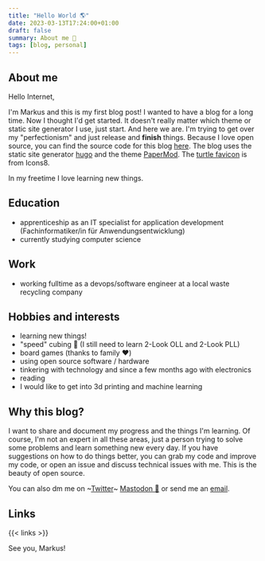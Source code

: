 ```yaml
---
title: "Hello World 🌎"
date: 2023-03-13T17:24:00+01:00
draft: false
summary: About me 🐢
tags: [blog, personal]
---
```


## About me

Hello Internet,

I'm Markus and this is my first blog post! I wanted to have a blog for a long time. Now I thought I'd get started. It doesn't really matter which theme or static site generator I use, just start. And here we are. I'm trying to get over my "perfectionism" and just release and **__finish__** things. Because I love open source, you can find the source code for this blog [here](https://github.com/markusdick/blog). The blog uses the static site generator [hugo](https://github.com/gohugoio/hugo) and the theme [PaperMod](https://github.com/adityatelange/hugo-PaperMod). The [turtle favicon](https://icons8.com/icon/klZZJQYqaSjN/turtle) is from Icons8.

In my freetime I love learning new things.

## Education
- apprenticeship as an IT specialist for application development (Fachinformatiker/in für Anwendungsentwicklung)
- currently studying computer science

## Work
- working fulltime as a devops/software engineer at a local waste recycling company

## Hobbies and interests
- learning new things!
- "speed" cubing 🐢 (I still need to learn 2-Look OLL and 2-Look PLL)
- board games (thanks to family ❤️)
- using open source software / hardware
- tinkering with technology and since a few months ago with electronics
- reading
- I would like to get into 3d printing and machine learning

## Why this blog?
I want to share and document my progress and the things I'm learning. Of course, I'm not an expert in all these areas, just a person trying to solve some problems and learn something new every day. If you have suggestions on how to do things better, you can grab my code and improve my code, or open an issue and discuss technical issues with me. This is the beauty of open source.

You can also dm me on ~[Twitter](https://twitter.com/balkonbewohner)~ [Mastodon 🐘](https://mastodon.social/@balkonbewohner) or send me an [email](mailto:blog@markusdick.de).

## Links
{{< links >}}

See you, Markus!
